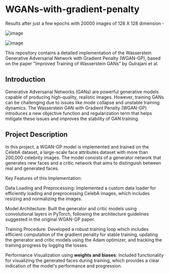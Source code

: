 # WGANs-with-gradient-penalty

Results after just a few epochs with 20000 images of 128 X 128 dimension -

![image](https://github.com/Ruthvik9/WGANs-with-gradient-penalty/assets/74010232/50b98771-e598-46e2-ba05-7f9ca1d44e1a)


![image](https://github.com/Ruthvik9/WGANs-with-gradient-penalty/assets/74010232/aea597eb-0f14-4957-a137-4d173e2f0db4)

This repository contains a detailed implementation of the Wasserstein Generative Adversarial Network with Gradient Penalty (WGAN-GP), based on the paper "Improved Training of Wasserstein GANs" by Gulrajani et al.

## Introduction
Generative Adversarial Networks (GANs) are powerful generative models capable of producing high-quality, realistic images. However, training GANs can be challenging due to issues like mode collapse and unstable training dynamics. The Wasserstein GAN with Gradient Penalty (WGAN-GP) introduces a new objective function and regularization term that helps mitigate these issues and improves the stability of GAN training.

## Project Description
In this project, a WGAN-GP model is implemented and trained on the CelebA dataset, a large-scale face attributes dataset with more than 200,000 celebrity images. The model consists of a generator network that generates new faces and a critic network that aims to distinguish between real and generated faces.

Key Features of this Implementation:

Data Loading and Preprocessing: Implemented a custom data loader for efficiently loading and preprocessing CelebA images, which includes resizing and normalizing the images.

Model Architecture: Built the generator and critic models using convolutional layers in PyTorch, following the architecture guidelines suggested in the original WGAN-GP paper.

Training Procedure: Developed a robust training loop which includes efficient computation of the gradient penalty for stable training, updating the generator and critic models using the Adam optimizer, and tracking the training progress by logging the losses.

Performance Visualization using **weights and biases**: Included functionality for visualizing the generated faces during training, which provides a clear indication of the model's performance and progression.
